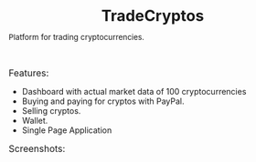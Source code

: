 <p style="text-align: center;"><span style="font-size: 20pt;"><strong>TradeCryptos</strong></span></p>
<p><span style="font-size: 10pt;">Platform for trading cryptocurrencies.</span></p>
<p>&nbsp;</p>
<p><span style="font-size: 12pt;">Features:</span></p>
<ul>
<li>Dashboard with actual market data of 100 cryptocurrencies</li>
<li>Buying and paying for cryptos with PayPal.</li>
<li>Selling cryptos.</li>
<li>Wallet.</li>
<li>Single Page Application</li>
</ul>
<p><span style="font-size: 12pt;">Screenshots:</span></p>
<p>&nbsp;</p>
